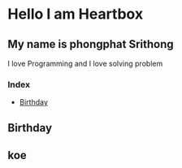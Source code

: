 # Hello I am Heartbox
## My name is phongphat Srithong

I love Programming and I love solving problem
### Index
- [Birthday](#koe)

## Birthday
## koe
